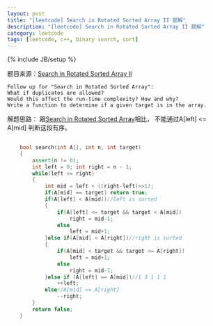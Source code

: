 ```yaml
---
layout: post
title: "[leetcode] Search in Rotated Sorted Array II 题解"
description: "[leetcode] Search in Rotated Sorted Array II 题解"
category: leetcode 
tags: [leetcode, c++, binary search, sort]
---
```

{% include JB/setup %}


题目来源：[Search in Rotated Sorted Array II](https://oj.leetcode.com/problems/search-in-rotated-sorted-array-ii/)

>
	Follow up for "Search in Rotated Sorted Array":
	What if duplicates are allowed?	
	Would this affect the run-time complexity? How and why?
	Write a function to determine if a given target is in the array.
	
解题思路：
跟[Search in Rotated Sorted Array](http://tl3shi.github.io/leetcode/search-in-rotated-sorted-array.html)相比， 不能通过A[left] <= A[mid] 判断这段有序。

```cpp
	
	bool search(int A[], int n, int target) 
    {
        assert(n != 0);
        int left = 0; int right = n - 1;
        while(left <= right)
        {
            int mid = left + ((right-left)>>1);
            if(A[mid] == target) return true;
            if(A[left] < A[mid])//left is sorted
            {
                if(A[left] <= target && target < A[mid])
                    right = mid-1;
                else
                    left = mid+1;
            }else if(A[mid] < A[right])//right is sorted
            {
                if(A[mid] < target && target <= A[right])
                    left = mid+1;
                else
                    right = mid-1;
            }else if (A[left] == A[mid])//1 3 1 1 1
                ++left;
            else//A[mid] == A[right]
                --right;
        }
        return false;
    }
```

 

